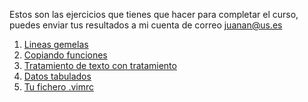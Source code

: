 Estos son las ejercicios que tienes que hacer para completar el curso, puedes enviar tus resultados a mi cuenta de correo juanan@us.es

1. [Lineas gemelas](https://github.com/juananruiz/curso_vim/blob/master/ejercicios/lineas_gemelas.txt)
2. [Copiando funciones](https://github.com/juananruiz/curso_vim/blob/master/ejercicios/copiando_funciones.php)
3. [Tratamiento de texto con tratamiento]()
4. [Datos tabulados](https://github.com/juananruiz/curso_vim/blob/master/ejercicios/datos_tabulados.txt)
5. [Tu fichero .vimrc]()
